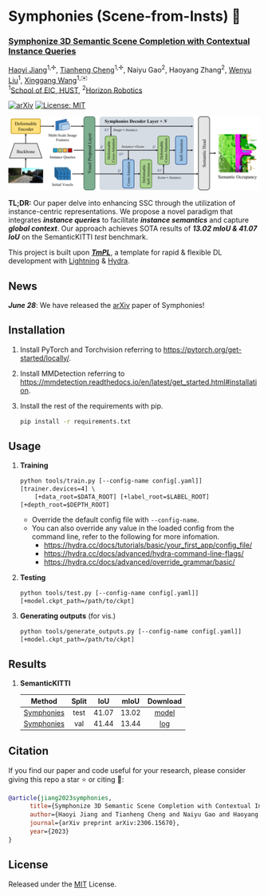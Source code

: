 # Symphonies (Scene-from-Insts) 🎻


### **[Symphonize 3D Semantic Scene Completion with Contextual Instance Queries](https://arxiv.org/abs/2306.15670)**

[Haoyi Jiang](https://github.com/npurson)<sup>1,✢</sup>,
[Tianheng Cheng](https://scholar.google.com/citations?user=PH8rJHYAAAAJ)<sup>1,✢</sup>,
Naiyu Gao<sup>2</sup>,
Haoyang Zhang<sup>2</sup>,
[Wenyu Liu](http://eic.hust.edu.cn/professor/liuwenyu/)<sup>1</sup>,
[Xinggang Wang](https://xwcv.github.io/)<sup>1,✉️</sup>
<br>
<sup>1</sup>[School of EIC, HUST](http://english.eic.hust.edu.cn/),
<sup>2</sup>[Horizon Robotics](https://en.horizonrobotics.com/)

[![arXiv](https://img.shields.io/badge/arXiv-2306.15670-red)](https://arxiv.org/abs/2306.15670)
[![License: MIT](https://img.shields.io/github/license/hustvl/symphonies)](LICENSE)

![arch](assets/arch.png)

**TL;DR:** Our paper delve into enhancing SSC through the utilization of instance-centric representations. We propose a novel paradigm that integrates ***instance queries*** to facilitate ***instance semantics*** and capture ***global context***. Our approach achieves SOTA results of ***13.02 mIoU & 41.07 IoU*** on the SemanticKITTI *test* benchmark.

This project is built upon ***[TmPL](https://github.com/npurson/tmpl)***, a template for rapid & flexible DL development with [Lightning](https://lightning.ai/) & [Hydra](https://hydra.cc/).

## News

***June 28***: We have released the [arXiv](https://arxiv.org/abs/2306.15670) paper of Symphonies!

## Installation

1. Install PyTorch and Torchvision referring to https://pytorch.org/get-started/locally/.
2. Install MMDetection referring to https://mmdetection.readthedocs.io/en/latest/get_started.html#installation.
3. Install the rest of the requirements with pip.

    ```bash
    pip install -r requirements.txt
    ```

## Usage

1. **Training**

    ```shell
    python tools/train.py [--config-name config[.yaml]] [trainer.devices=4] \
        [+data_root=$DATA_ROOT] [+label_root=$LABEL_ROOT] [+depth_root=$DEPTH_ROOT]
    ```

    * Override the default config file with `--config-name`.
    * You can also override any value in the loaded config from the command line, refer to the following for more infomation.
        * https://hydra.cc/docs/tutorials/basic/your_first_app/config_file/
        * https://hydra.cc/docs/advanced/hydra-command-line-flags/
        * https://hydra.cc/docs/advanced/override_grammar/basic/

2. **Testing**

    ```shell
    python tools/test.py [--config-name config[.yaml]] [+model.ckpt_path=/path/to/ckpt]
    ```

3. **Generating outputs** (for vis.)

    ```shell
    python tools/generate_outputs.py [--config-name config[.yaml]] [+model.ckpt_path=/path/to/ckpt]
    ```

## Results

1. **SemanticKITTI**

    |                    Method                    | Split |  IoU  | mIoU  |         Download         |
    | :------------------------------------------: | :---: | :---: | :---: | :----------------------: |
    | [Symphonies](symphonies/configs/config.yaml) | test  | 41.07 | 13.02 | [model](<https://github.com/hustvl/Symphonies/releases/download/v1.0/e28_miou0.1344.ckpt>) |
    | [Symphonies](symphonies/configs/config.yaml) | val   | 41.44 | 13.44 | [log](<https://github.com/hustvl/Symphonies/releases/download/v1.0/log>) |

## Citation

If you find our paper and code useful for your research, please consider giving this repo a star :star: or citing :pencil::

```BibTeX
@article{jiang2023symphonies,
      title={Symphonize 3D Semantic Scene Completion with Contextual Instance Queries},
      author={Haoyi Jiang and Tianheng Cheng and Naiyu Gao and Haoyang Zhang and Wenyu Liu and Xinggang Wang},
      journal={arXiv preprint arXiv:2306.15670},
      year={2023}
}
```

## License

Released under the [MIT](LICENSE) License.
